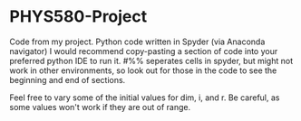 # PHYS580-Project
Code from my project. Python code written in Spyder (via Anaconda navigator)
I would recommend copy-pasting a section of code into your preferred python IDE to run it.
#%% seperates cells in spyder, but might not work in other environments, so look out for those in the code to
see the beginning and end of sections.

Feel free to vary some of the initial values for dim, i, and r. Be careful, as some values won't work if they
are out of range.
